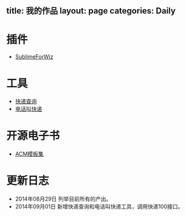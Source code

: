 title: 我的作品
layout: page
categories: Daily
---
# 插件
- [SublimeForWiz](http://github.com/Xuanwo/SublimeForWiz)

# 工具
- [快递查询](http://xuanwo.org/tools/kuaidi100.html)
- [电话叫快递](http://xuanwo.org/tools/call-for-kuaidi.html)

# 开源电子书
- [ACM模板集](http://xuanwo.gitbooks.io/acm/)

# 更新日志
- 2014年08月29日 列举目前所有的产出。
- 2014年09月01日 新增快递查询和电话叫快递工具，调用快递100接口。